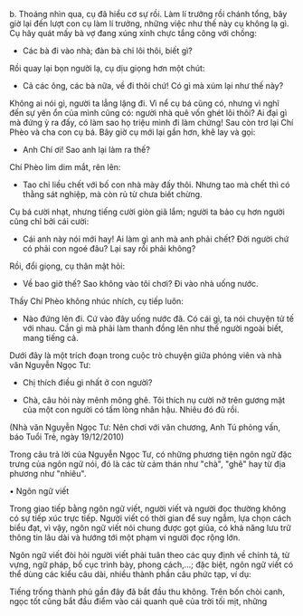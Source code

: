 b. Thoáng nhìn qua, cụ đã hiểu cơ sự rồi. Làm lí trưởng rồi chánh tổng, bây giờ lại đến lượt con cụ làm lí trưởng, những việc như thế này cụ không lạ gì. Cụ hãy quát mấy bà vợ đang xúng xính chực tắng công với chồng:

- Các bà đi vào nhà; đàn bà chỉ lôi thôi, biết gì?

Rồi quay lại bọn người lạ, cụ dịu giọng hơn một chút:

- Cả các ông, các bà nữa, về đi thôi chứ! Có gì mà xúm lại như thế này?

Không ai nói gì, người ta lẳng lặng đi. Vì nể cụ bá cũng có, nhưng vì nghĩ đến sự yên ổn của mình cũng có: người nhà quê vốn ghét lôi thôi? Ai đại gì mà đứng ỳ ra đấy, có làm sao họ triệu mình đi làm chứng! Sau còn trơ lại Chí Phèo và cha con cụ bá. Bây giờ cụ mới lại gần hơn, khẽ lay và gọi:

- Anh Chí ơi! Sao anh lại làm ra thế?

Chí Phèo lim dim mắt, rên lên:

- Tao chỉ liều chết với bố con nhà mày đấy thôi. Nhưng tao mà chết thì có thằng sát nghiệp, mà còn rủ từ chưa biết chừng.

Cụ bá cười nhạt, nhưng tiếng cười giòn giã lắm; người ta bảo cụ hơn người cũng chỉ bởi cái cười:

- Cái anh này nói mới hay! Ai làm gì anh mà anh phải chết? Đời người chứ có phải con ngoé đâu? Lại say rồi phải không?

Rồi, đổi giọng, cụ thân mật hỏi:

- Về bao giờ thế? Sao không vào tôi chơi? Đi vào nhà uống nước.

Thấy Chí Phèo không nhúc nhích, cụ tiếp luôn:

- Nào đứng lên đi. Cứ vào đây uống nước đã. Có cái gì, ta nói chuyện tử tế với nhau. Cần gì mà phải làm thanh đồng lên như thế người ngoài biết, mang tiếng cả.

Dưới đây là một trích đoạn trong cuộc trò chuyện giữa phóng viên và nhà văn Nguyễn Ngọc Tư:

- Chị thích điều gì nhất ở con người?

- Chà, câu hỏi này mênh mông ghê. Tôi thích nụ cười nở trên gương mặt của một con người có tấm lòng nhân hậu. Nhiêu đó đủ rồi.

(Nhà văn Nguyễn Ngọc Tư: Nên chơi với văn chương, Anh Tú phỏng vấn, báo Tuổi Trẻ, ngày 19/12/2010)

Trong câu trả lời của Nguyễn Ngọc Tư, có những phương tiện ngôn ngữ đặc trưng của ngôn ngữ nói, đó là các từ cảm thán như "chà", "ghê" hay từ địa phương như "nhiêu".

• Ngôn ngữ viết

Trong giao tiếp bằng ngôn ngữ viết, người viết và người đọc thường không có sự tiếp xúc trực tiếp. Người viết có thời gian để suy ngẫm, lựa chọn cách biểu đạt, vì vậy, ngôn ngữ viết nói chung được gọt giũa, có khả năng lưu trữ thông tin lâu dài và hướng tới một phạm vi người đọc rộng lớn.

Ngôn ngữ viết đòi hỏi người viết phải tuân theo các quy định về chính tả, từ vựng, ngữ pháp, bố cục trình bày, phong cách,...; đặc biệt, ngôn ngữ viết có thể dùng các kiểu câu dài, nhiều thành phần câu phức tạp, ví dụ:

Tiếng trống thành phủ gần đây đã bắt đầu thu không. Trên bốn chòi canh, ngọc tốt cũng bắt đầu điểm vào cái quanh quê của trời tối mịt, những